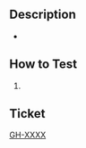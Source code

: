 ## Description

-

## How to Test

1.

## Ticket

[GH-XXXX](https://github.com/jamesonstone/centrifuge/issues/XXXX)
